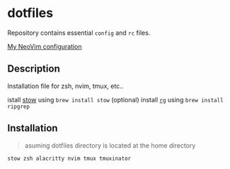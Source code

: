 # dotfiles

Repository contains essential `config` and `rc` files.

[My NeoVim configuration](https://github.com/anoopkcn/config.nvim)

## Description

Installation file for zsh, nvim, tmux, etc..

istall [stow](https://www.gnu.org/software/stow/) using `brew install stow`
(optional) install [`rg`](https://github.com/BurntSushi/ripgrep) using `brew install ripgrep`

## Installation

> asuming dotfiles directory is located at the home directory

```sh
stow zsh alacritty nvim tmux tmuxinator
```
